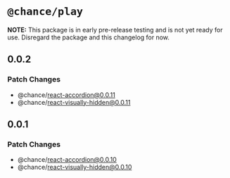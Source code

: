 # `@chance/play`

**NOTE:** This package is in early pre-release testing and is not yet ready for use. Disregard the package and this changelog for now.

## 0.0.2

### Patch Changes

- @chance/react-accordion@0.0.11
- @chance/react-visually-hidden@0.0.11

## 0.0.1

### Patch Changes

- @chance/react-accordion@0.0.10
- @chance/react-visually-hidden@0.0.10
